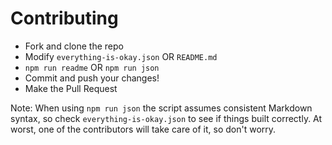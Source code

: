 # Contributing

* Fork and clone the repo
* Modify `everything-is-okay.json` OR `README.md`
* `npm run readme` OR `npm run json`
* Commit and push your changes!
* Make the Pull Request

Note: When using `npm run json` the script assumes consistent Markdown syntax, so check `everything-is-okay.json` to see if things built correctly. At worst, one of the contributors will take care of it, so don't worry.